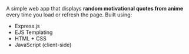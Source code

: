 A simple web app that displays **random motivational quotes from anime** every time you load or refresh the page. Built using:

- Express.js
- EJS Templating
- HTML + CSS
- JavaScript (client-side)
